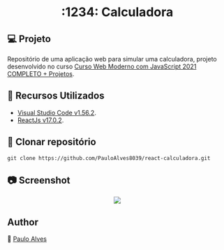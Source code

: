 <h1 align="center">:1234: Calculadora</h1>

## :computer: Projeto

Repositório de uma aplicação web para simular uma calculadora,
projeto desenvolvido no curso [Curso Web Moderno com JavaScript 2021 COMPLETO + Projetos](https://www.udemy.com/course/curso-web/). 

## :wrench: Recursos Utilizados

- [Visual Studio Code v1.56.2](https://code.visualstudio.com/).
- [ReactJs v17.0.2](https://reactjs.org/).


## :floppy_disk: Clonar repositório

```git clone https://github.com/PauloAlves8039/react-calculadora.git```

## :camera: Screenshot

<p align="center"> <img src="https://github.com/PauloAlves8039/react-calculadora/blob/master/src/assets/imagens/screenshot.png" /></p>

## Author

:boy: [Paulo Alves](https://github.com/PauloAlves8039)
